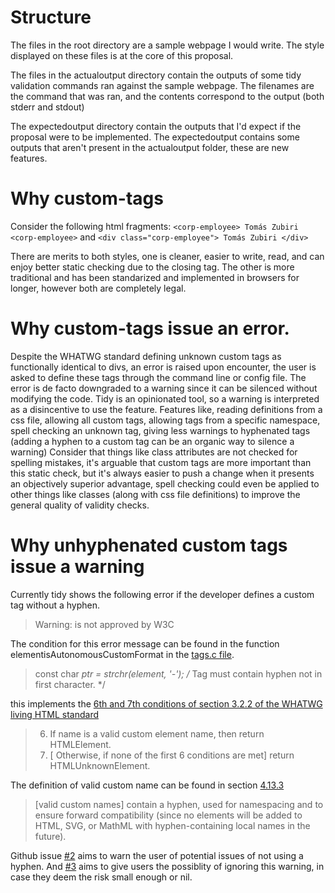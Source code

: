 # Structure

The files in the root directory are a sample webpage I would write. The style displayed on these files is at the core of this proposal.

The files in the actualoutput directory contain the outputs of some tidy validation commands ran against the sample webpage.
The filenames are the command that was ran, and the contents correspond to the output (both stderr and stdout)

The expectedoutput directory contain the outputs that I'd expect if the proposal were to be implemented.
The expectedoutput contains some outputs that aren't present in the actualoutput folder, these are new features.

# Why custom-tags

Consider the following html fragments:
`<corp-employee> Tomás Zubiri <corp-employee>`
and
`<div class="corp-employee"> Tomás Zubiri </div>`

There are merits to both styles, one is cleaner, easier to write, read, and can enjoy better static checking due to the closing tag. The other is more traditional and has been standarized and implemented in browsers for longer, however both are completely legal.

# Why custom-tags issue an error.

Despite the WHATWG standard defining unknown custom tags as functionally identical to divs, an error is raised upon encounter, the user is asked to define these tags through the command line or config file.
The error is de facto downgraded to a warning since it can be silenced without modifying the code. Tidy is an opinionated tool, so a warning is interpreted as a disincentive to use the feature.
Features like, reading definitions from a css file, allowing all custom tags, allowing tags from a specific namespace, spell checking an unknown tag, giving less warnings to hyphenated tags (adding a hyphen to a custom tag can be an organic way to silence a warning)
Consider that things like class attributes are not checked for spelling mistakes, it's arguable that custom tags are more important than this static check, but it's always easier to push a change when it presents an objectively superior advantage, spell checking could even be applied to other things like classes (along with css file definitions) to improve the general quality of validity checks.

# Why unhyphenated custom tags issue a warning
Currently tidy shows the following error if the developer defines a custom tag without a hyphen.

> Warning: <customtag> is not approved by W3C

The condition for this error message can be found in the function elementisAutonomousCustomFormat in the [tags.c file](https://github.com/htacg/tidy-html5/blob/a71031f9e529f0aa74a819576411594e21767be4/src/tags.c#L1056).

> const char *ptr = strchr(element, '-');
> /* Tag must contain hyphen not in first character. */

 this implements the [6th and 7th conditions of section 3.2.2 of the WHATWG living HTML standard]( https://html.spec.whatwg.org/multipage/dom.html#htmlunknownelement) 

> 6. If name is a valid custom element name, then return HTMLElement.
> 7. [ Otherwise, if none of the first 6 conditions are met] return HTMLUnknownElement.

The definition of valid custom name can be found in section [4.13.3](https://html.spec.whatwg.org/multipage/custom-elements.html#valid-custom-element-name)

> [valid custom names] contain a hyphen, used for namespacing and to ensure forward compatibility (since no elements will be added to HTML, SVG, or MathML with hyphen-containing local names in the future).

Github issue [#2](https://github.com/TZubiri/tidy-custom-tags-mcve/issues/2) aims to warn the user of potential issues of not using a hyphen. And [#3](https://github.com/TZubiri/tidy-custom-tags-mcve/issues/2) aims to give users the possiblity of ignoring this warning, in case they deem the risk small enough or nil.

